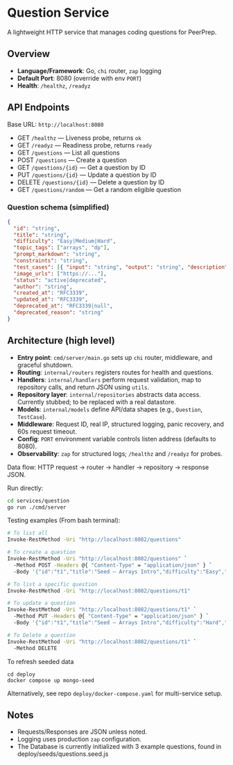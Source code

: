 # Question Service

A lightweight HTTP service that manages coding questions for PeerPrep.

## Overview
- **Language/Framework**: Go, `chi` router, `zap` logging
- **Default Port**: 8080 (override with env `PORT`)
- **Health**: `/healthz`, `/readyz`

## API Endpoints
Base URL: `http://localhost:8080`

- GET `/healthz` — Liveness probe, returns `ok`
- GET `/readyz` — Readiness probe, returns `ready`
- GET `/questions` — List all questions
- POST `/questions` — Create a question
- GET `/questions/{id}` — Get a question by ID
- PUT `/questions/{id}` — Update a question by ID
- DELETE `/questions/{id}` — Delete a question by ID
- GET `/questions/random` — Get a random eligible question

### Question schema (simplified)
```json
{
  "id": "string",
  "title": "string",
  "difficulty": "Easy|Medium|Hard",
  "topic_tags": ["arrays", "dp"],
  "prompt_markdown": "string",
  "constraints": "string",
  "test_cases": [{ "input": "string", "output": "string", "description": "string" }],
  "image_urls": ["https://..."],
  "status": "active|deprecated",
  "author": "string",
  "created_at": "RFC3339",
  "updated_at": "RFC3339",
  "deprecated_at": "RFC3339|null",
  "deprecated_reason": "string"
}
```

## Architecture (high level)
- **Entry point**: `cmd/server/main.go` sets up `chi` router, middleware, and graceful shutdown.
- **Routing**: `internal/routers` registers routes for health and questions.
- **Handlers**: `internal/handlers` perform request validation, map to repository calls, and return JSON using `utils`.
- **Repository layer**: `internal/repositories` abstracts data access. Currently stubbed; to be replaced with a real datastore.
- **Models**: `internal/models` define API/data shapes (e.g., `Question`, `TestCase`).
- **Middleware**: Request ID, real IP, structured logging, panic recovery, and 60s request timeout.
- **Config**: `PORT` environment variable controls listen address (defaults to 8080).
- **Observability**: `zap` for structured logs; `/healthz` and `/readyz` for probes.

Data flow: HTTP request → router → handler → repository → response JSON.

Run directly:
```bash
cd services/question
go run ./cmd/server
```

Testing examples (From bash terminal):
```bash
# To list all
Invoke-RestMethod -Uri "http://localhost:8082/questions"  

# To create a question
Invoke-RestMethod -Uri "http://localhost:8082/questions" `
  -Method POST -Headers @{ "Content-Type" = "application/json" } `
  -Body '{"id":"t1","title":"Seed – Arrays Intro","difficulty":"Easy","tags":["Array"],"status":"active"}'

# To list a specific question
Invoke-RestMethod -Uri "http://localhost:8082/questions/t1"  

# To update a question
Invoke-RestMethod -Uri "http://localhost:8082/questions/t1" `
  -Method PUT -Headers @{ "Content-Type" = "application/json" } `
  -Body '{"id":"t1","title":"Seed – Arrays Intro","difficulty":"Hard","tags":["Array"],"status":"active"}'  

# To Delete a question
Invoke-RestMethod -Uri "http://localhost:8082/questions/t1" `
  -Method DELETE
```

To refresh seeded data 
```
cd deploy
docker compose up mongo-seed
```

Alternatively, see repo `deploy/docker-compose.yaml` for multi-service setup.

## Notes
- Requests/Responses are JSON unless noted.
- Logging uses production `zap` configuration.
- The Database is currently initialized with 3 example questions, found in deploy/seeds/questions.seed.js